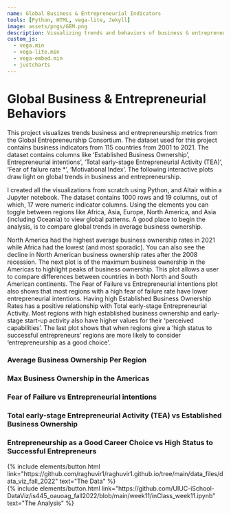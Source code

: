 ```yaml
---
name: Global Business & Entrepreneurial Indicators 
tools: [Python, HTML, vega-lite, Jekyll]
image: assets/pngs/GEM.png
description: Visualizing trends and behaviors of business & entrepreneurship indicators.
custom_js:
  - vega.min
  - vega-lite.min
  - vega-embed.min
  - justcharts
---
```

# Global Business & Entrepreneurial Behaviors


This project visualizes trends business and entrepreneurship metrics from the Global Entrepreneurship Consortium. The dataset used for this project contains business indicators from 115 countries from 2001 to 2021. The dataset contains columns like ‘Established Business Ownership’, Entrepreneurial intentions’, ‘Total early-stage Entrepreneurial Activity (TEA)’, ‘Fear of failure rate *’, ‘Motivational Index’. The following interactive plots draw light on global trends in business and entrepreneurship. 

I created all the visualizations from scratch using Python, and Altair within a Jupyter notebook. The dataset contains 1000 rows and 19 columns, out of which, 17 were numeric indicator columns.  Using the elements you can toggle between regions like Africa, Asia, Europe, North America, and Asia (including Oceania) to view global patterns. A good place to begin the analysis, is to compare global trends in average business ownership.

North America had the highest average business ownership rates in 2021 while Africa had the lowest (and most sporadic). You can also see the decline in North American business ownership rates after the 2008 recession. The next plot is of the maximum business ownership in the Americas to highlight peaks of business ownership. This plot allows a user to compare differences between countries in both North and South American continents. The Fear of Failure vs Entrepreneurial intentions plot also shows that most regions with a high fear of failure rate have lower entrepreneurial intentions. Having high Established Business Ownership Rates has a positive relationship with Total early-stage Entrepreneurial Activity. Most regions with high established business ownership and early-stage start-up activity also have higher values for their ‘perceived capabilities’. The last plot shows that when regions give a ‘high status to successful entrepreneurs’ regions are more likely to consider ‘entrepreneurship as a good choice’. 


### Average Business Ownership Per Region


<vegachart schema-url="{{ site.baseurl }}/assets/json/line_plot_mean_bus_own_per_region.json" style="width: 100%"></vegachart>


### Max Business Ownership in the Americas


<vegachart schema-url="{{ site.baseurl }}/assets/json/max_business_ownership_americas.json" style="width: 100%"></vegachart>


### Fear of Failure vs Entrepreneurial intentions


<vegachart schema-url="{{ site.baseurl }}/assets/json/fof_vs_entre_inten.json" style="width: 100%"></vegachart>


### Total early-stage Entrepreneurial Activity (TEA) vs Established Business Ownership


<vegachart schema-url="{{ site.baseurl }}/assets/json/scatter2.json" style="width: 100%"></vegachart>


### Entrepreneurship as a Good Career Choice vs High Status to Successful Entrepreneurs


<vegachart schema-url="{{ site.baseurl }}/assets/json/scatter_early_stage_vs_estb_business.json" style="width: 100%"></vegachart>



<!-- these are written in a combo of html and liquid --> 

<div class="left">
{% include elements/button.html link="https://github.com/raghuvir1/raghuvir1.github.io/tree/main/data_files/data_viz_fall_2022" text="The Data" %}
</div>

<div class="right">
{% include elements/button.html link="https://github.com/UIUC-iSchool-DataViz/is445_oauoag_fall2022/blob/main/week11/inClass_week11.ipynb" text="The Analysis" %}
</div>

